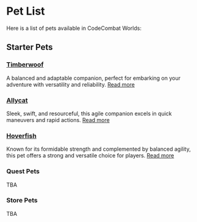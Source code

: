 # Pet List

Here is a list of pets available in CodeCombat Worlds:

## Starter Pets

### [Timberwoof](timberwoof_page)

A balanced and adaptable companion, perfect for embarking on your adventure with versatility and reliability. [Read more](timberwoof_page)

### [Allycat](allycat_page)

Sleek, swift, and resourceful, this agile companion excels in quick maneuvers and rapid actions. [Read more](allycat_page)

### [Hoverfish](hoverfish_page)

Known for its formidable strength and complemented by balanced agility, this pet offers a strong and versatile choice for players. [Read more](hoverfish_page)

### Quest Pets

TBA

### Store Pets

TBA
